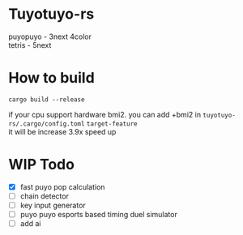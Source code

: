 # Tuyotuyo-rs
puyopuyo - 3next 4color<br>
tetris - 5next<br>

# How to build<br>
```
cargo build --release
```
if your cpu support hardware bmi2. you can add +bmi2 in `tuyotuyo-rs/.cargo/config.toml` `target-feature`<br>
it will be increase 3.9x speed up

# WIP Todo
- [x] fast puyo pop calculation
- [ ] chain detector
- [ ] key input generator
- [ ] puyo puyo esports based timing duel simulator
- [ ] add ai